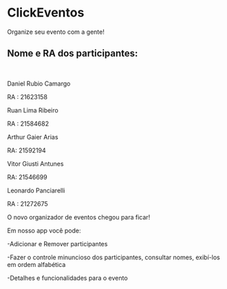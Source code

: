 # ClickEventos
Organize seu evento com a gente!

<h2><b>Nome e RA dos participantes:</b></h2></br>

<p>Daniel Rubio Camargo</p> <p> RA : 21623158</p>

<p>Ruan Lima Ribeiro</p> <p> RA : 21584682</p>

<p>Arthur Gaier Arias</p> <p> RA: 21592194</p>

<p>Vitor Giusti Antunes</p> <p> RA: 21546699</p>

<p>Leonardo Panciarelli</p> <p> RA : 21272675</p>


<p>O novo organizador de eventos chegou para ficar!</p>

<p>Em nosso app você pode:</p>

<p>-Adicionar e Remover participantes</p>

<p>-Fazer o controle minuncioso dos participantes, consultar nomes, exibí-los em ordem alfabética</p>

<p>-Detalhes e funcionalidades para o evento</p>